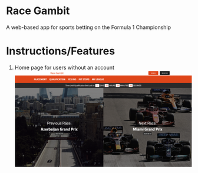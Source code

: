 # Race Gambit

A web-based app for sports betting on the Formula 1 Championship

# Instructions/Features

1. Home page for users without an account
![alt text](/public/images/readme/home.png)